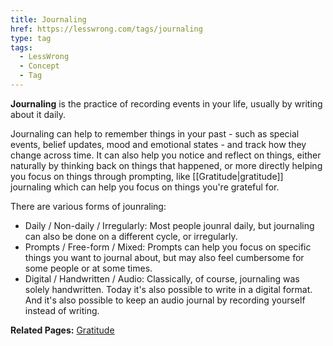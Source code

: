 ```yaml
---
title: Journaling
href: https://lesswrong.com/tags/journaling
type: tag
tags:
  - LessWrong
  - Concept
  - Tag
---
```


**Journaling** is the practice of recording events in your life, usually by writing about it daily.

Journaling can help to remember things in your past - such as special events, belief updates, mood and emotional states - and track how they change across time. It can also help you notice and reflect on things, either naturally by thinking back on things that happened, or more directly helping you focus on things through prompting, like [[Gratitude|gratitude]] journaling which can help you focus on things you're grateful for.

There are various forms of jounraling:

*   Daily / Non-daily / Irregularly: Most people jounral daily, but journaling can also be done on a different cycle, or irregularly.
*   Prompts / Free-form / Mixed: Prompts can help you focus on specific things you want to journal about, but may also feel cumbersome for some people or at some times.
*   Digital / Handwritten / Audio: Classically, of course, journaling was solely handwritten. Today it's also possible to write in a digital format. And it's also possible to keep an audio journal by recording yourself instead of writing.

**Related Pages:** [Gratitude](https://www.lesswrong.com/tag/gratitude)